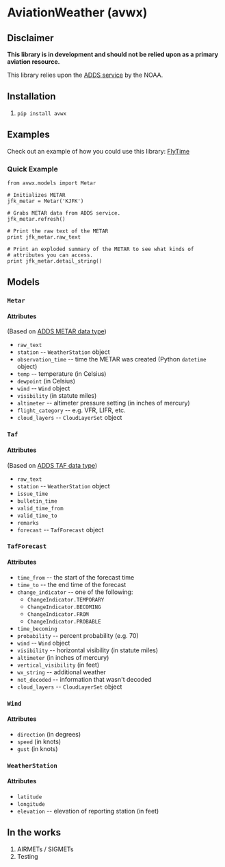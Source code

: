# AviationWeather (avwx)

## Disclaimer

**This library is in development and should not be relied upon as
a primary aviation resource.**

This library relies upon the
[ADDS service](http://www.aviationweather.gov/adds/) by the NOAA.

## Installation

1. `pip install avwx`

## Examples

Check out an example of how you could use this library:
[FlyTime](https://github.com/NicholasMerrill/FlyTime)

### Quick Example

    from avwx.models import Metar

    # Initializes METAR
    jfk_metar = Metar('KJFK')

    # Grabs METAR data from ADDS service.
    jfk_metar.refresh()

    # Print the raw text of the METAR
    print jfk_metar.raw_text

    # Print an exploded summary of the METAR to see what kinds of
    # attributes you can access.
    print jfk_metar.detail_string()

## Models

### `Metar`

#### Attributes

(Based on [ADDS METAR data type](http://www.aviationweather.gov/dataserver/fields?datatype=metar))

* `raw_text`
* `station` -- `WeatherStation` object
* `observation_time` -- time the METAR was created (Python `datetime` object)
* `temp` -- temperature (in Celsius)
* `dewpoint` (in Celsius)
* `wind` -- `Wind` object
* `visibility` (in statute miles)
* `altimeter` -- altimeter pressure setting (in inches of mercury)
* `flight_category` -- e.g. VFR, LIFR, etc.
* `cloud_layers` -- `CloudLayerSet` object

### `Taf`

#### Attributes

(Based on [ADDS TAF data type](http://www.aviationweather.gov/dataserver/fields?datatype=taf))

* `raw_text`
* `station` -- `WeatherStation` object
* `issue_time`
* `bulletin_time`
* `valid_time_from`
* `valid_time_to`
* `remarks`
* `forecast` -- `TafForecast` object

### `TafForecast`

#### Attributes

* `time_from` -- the start of the forecast time
* `time_to` -- the end time of the forecast
* `change_indicator` -- one of the following:
    * `ChangeIndicator.TEMPORARY`
    * `ChangeIndicator.BECOMING`
    * `ChangeIndicator.FROM`
    * `ChangeIndicator.PROBABLE`
* `time_becoming`
* `probability` -- percent probability (e.g. 70)
* `wind` -- `Wind` object
* `visibility` -- horizontal visibility (in statute miles)
* `altimeter` (in inches of mercury)
* `vertical_visibility` (in feet)
* `wx_string` -- additional weather
* `not_decoded` -- information that wasn't decoded
* `cloud_layers` -- `CloudLayerSet` object

### `Wind`

#### Attributes

* `direction` (in degrees)
* `speed` (in knots)
* `gust` (in knots)


### `WeatherStation`

#### Attributes

* `latitude`
* `longitude`
* `elevation` -- elevation of reporting station (in feet)

## In the works

1. AIRMETs / SIGMETs
2. Testing

